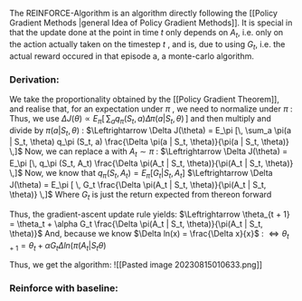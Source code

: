 The REINFORCE-Algorithm is an algorithm directly following the [[Policy Gradient Methods |general Idea of Policy Gradient Methods]]. It is special in that the update done at the point in time $t$ only depends on $A_t$, i.e. only on the action actually taken on the timestep $t$ , and is, due to using $G_t$, i.e. the actual reward occured in that episode a, a monte-carlo algorithm.

### Derivation:
We take the proportionality obtained by the [[Policy Gradient Theorem]], and realise that, for an expectation under $\pi$ , we need to normalize under $\pi$ :
Thus, we use $\Delta J(\theta) \propto E_\pi  [\, \sum_a  q_\pi (S_t, a) \Delta \pi(a | S_t, \theta) \, ]$ and then multiply and divide by $\pi(a | S_t, \theta)$ :
$\Leftrightarrow \Delta J(\theta) = E_\pi [\, \sum_a  \pi(a | S_t, \theta) q_\pi (S_t, a) \frac{\Delta \pi(a | S_t, \theta)}{\pi(a | S_t, \theta)}  \,]$ Now, we can replace a with $A_t \sim \pi$ :
$\Leftrightarrow \Delta J(\theta) = E_\pi [\, q_\pi (S_t, A_t) \frac{\Delta \pi(A_t | S_t, \theta)}{\pi(A_t | S_t, \theta)}  \,]$ Now, we know that $q_\pi (S_t, A_t) = E_\pi [ G_t | S_t, A_t ]$ 
$\Leftrightarrow \Delta J(\theta) = E_\pi [ \,  G_t \frac{\Delta \pi(A_t | S_t, \theta)}{\pi(A_t | S_t, \theta)}  \,]$  Where $G_t$ is just the return expected from thereon forward

Thus, the gradient-ascent update rule yields:
$\Leftrightarrow \theta_{t + 1} = \theta_t + \alpha G_t \frac{\Delta \pi(A_t | S_t, \theta)}{\pi(A_t | S_t, \theta)}$
And, because we know $\Delta ln(x) = \frac{\Delta x}{x}$ :
$\Leftrightarrow \theta_{t + 1} = \theta_t + \alpha G_t \Delta ln(\pi(A_t | S_t \theta)$

Thus, we get the algorithm:
![[Pasted image 20230815010633.png]]

### Reinforce with baseline:

